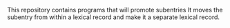 This repository contains programs that will promote subentries
It moves the subentry from within a lexical record and make it a separate lexical record.